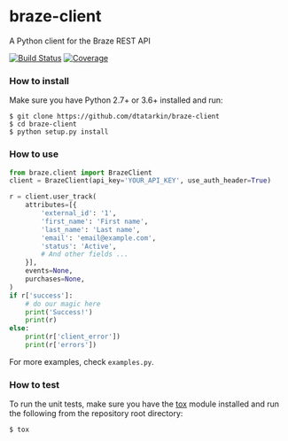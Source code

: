 # braze-client
A Python client for the Braze REST API

[![Build Status](https://travis-ci.com/kpeutcr8/braze-client.svg?branch=master)](https://travis-ci.com/dtatarkin/braze-client)
[![Coverage](https://codecov.io/gh/kpeutcr8/braze-client/branch/master/graph/badge.svg)](https://codecov.io/gh/dtatarkin/braze-client)

### How to install

Make sure you have Python 2.7+ or 3.6+ installed and run:

```
$ git clone https://github.com/dtatarkin/braze-client
$ cd braze-client
$ python setup.py install
```

### How to use

```python
from braze.client import BrazeClient
client = BrazeClient(api_key='YOUR_API_KEY', use_auth_header=True)

r = client.user_track(
    attributes=[{
        'external_id': '1',
        'first_name': 'First name',
        'last_name': 'Last name',
        'email': 'email@example.com',
        'status': 'Active',
        # And other fields ...
    }],
    events=None,
    purchases=None,
)
if r['success']:
    # do our magic here
    print('Success!')
    print(r)
else:
    print(r['client_error'])
    print(r['errors'])

```
For more examples, check `examples.py`.

### How to test

To run the unit tests, make sure you have the [tox](https://tox.readthedocs.io/en/latest/) module installed 
and run the following from the repository root directory:

`$ tox`
